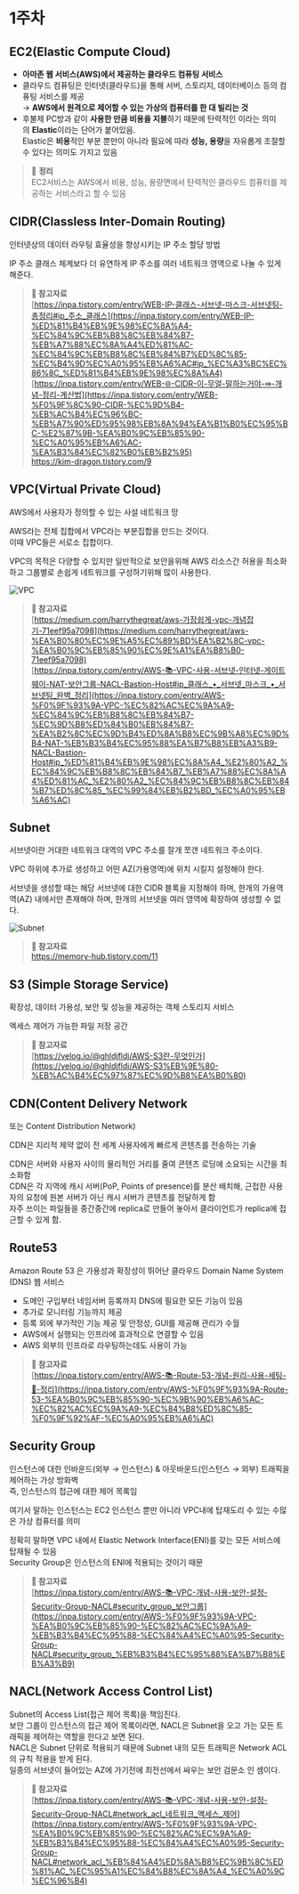 # 1주차

## EC2(**Elastic Compute Cloud**)

- **아마존 웹 서비스(AWS)에서 제공하는 클라우드 컴퓨팅 서비스**
- 클라우드 컴퓨팅은 인터넷(클라우드)을 통해 서버, 스토리지, 데이터베이스 등의 컴퓨팅 서비스를 제공  
→ **AWS에서 원격으로 제어할 수 있는 가상의 컴퓨터를 한 대 빌리는 것**
- 후불제 PC방과 같이 **사용한 만큼 비용을 지불**하기 때문에 탄력적인 이라는 의미의 **Elastic**이라는 단어가 붙어있음.  
Elastic은 **비용**적인 부분 뿐만이 아니라 필요에 따라 **성능, 용량**을 자유롭게 조절할 수 있다는 의미도 가지고 있음

> 📌 **정리**  
EC2서비스는 AWS에서 비용, 성능, 용량면에서 탄력적인 클라우드 컴퓨터를 제공하는 서비스라고 할 수 있음
>

## CIDR(Classless Inter-Domain Routing)

인터넷상의 데이터 라우팅 효율성을 향상시키는 IP 주소 할당 방법

IP 주소 클래스 체계보다 더 유연하게 IP 주소를 여러 네트워크 영역으로 나눌 수 있게 해준다.

> **📌 참고자료**  
[https://inpa.tistory.com/entry/WEB-IP-클래스-서브넷-마스크-서브넷팅-총정리#ip_주소_클래스](https://inpa.tistory.com/entry/WEB-IP-%ED%81%B4%EB%9E%98%EC%8A%A4-%EC%84%9C%EB%B8%8C%EB%84%B7-%EB%A7%88%EC%8A%A4%ED%81%AC-%EC%84%9C%EB%B8%8C%EB%84%B7%ED%8C%85-%EC%B4%9D%EC%A0%95%EB%A6%AC#ip_%EC%A3%BC%EC%86%8C_%ED%81%B4%EB%9E%98%EC%8A%A4)  
[https://inpa.tistory.com/entry/WEB-🌐-CIDR-이-무얼-말하는거야-⇛-개념-정리-계산법](https://inpa.tistory.com/entry/WEB-%F0%9F%8C%90-CIDR-%EC%9D%B4-%EB%AC%B4%EC%96%BC-%EB%A7%90%ED%95%98%EB%8A%94%EA%B1%B0%EC%95%BC-%E2%87%9B-%EA%B0%9C%EB%85%90-%EC%A0%95%EB%A6%AC-%EA%B3%84%EC%82%B0%EB%B2%95)  
<https://kim-dragon.tistory.com/9>
>

## VPC(Virtual Private Cloud)

AWS에서 사용자가 정의할 수 있는 사설 네트워크 망

AWS라는 전체 집합에서 VPC라는 부분집합을 만드는 것이다.  
이때 VPC들은 서로소 집합이다.

VPC의 목적은 다양할 수 있지만 일반적으로 보안을위해 AWS 리소스간 허용을 최소화하고 그룹별로 손쉽게 네트워크를 구성하기위해 많이 사용한다.

![VPC](./img/img_1.png)

> **📌 참고자료**  
[https://medium.com/harrythegreat/aws-가장쉽게-vpc-개념잡기-71eef95a7098](https://medium.com/harrythegreat/aws-%EA%B0%80%EC%9E%A5%EC%89%BD%EA%B2%8C-vpc-%EA%B0%9C%EB%85%90%EC%9E%A1%EA%B8%B0-71eef95a7098)  
[https://inpa.tistory.com/entry/AWS-📚-VPC-사용-서브넷-인터넷-게이트웨이-NAT-보안그룹-NACL-Bastion-Host#ip_클래스_•_서브넷_마스크_•_서브넷팅_완벽_정리](https://inpa.tistory.com/entry/AWS-%F0%9F%93%9A-VPC-%EC%82%AC%EC%9A%A9-%EC%84%9C%EB%B8%8C%EB%84%B7-%EC%9D%B8%ED%84%B0%EB%84%B7-%EA%B2%8C%EC%9D%B4%ED%8A%B8%EC%9B%A8%EC%9D%B4-NAT-%EB%B3%B4%EC%95%88%EA%B7%B8%EB%A3%B9-NACL-Bastion-Host#ip_%ED%81%B4%EB%9E%98%EC%8A%A4_%E2%80%A2_%EC%84%9C%EB%B8%8C%EB%84%B7_%EB%A7%88%EC%8A%A4%ED%81%AC_%E2%80%A2_%EC%84%9C%EB%B8%8C%EB%84%B7%ED%8C%85_%EC%99%84%EB%B2%BD_%EC%A0%95%EB%A6%AC)
>

## Subnet

서브넷이란 거대한 네트워크 대역의 VPC 주소를 잘개 쪼갠 네트워크 주소이다.

VPC 하위에 추가로 생성하고 어떤 AZ(가용영역)에 위치 시킬지 설정해야 한다.

서브넷을 생성할 때는 해당 서브넷에 대한 CIDR 블록을 지정해야 하며, 한개의 가용역역(AZ) 내에서만 존재해야 하며, 한개의 서브넷을 여러 영역에 확장하여 생성할 수 없다.

![Subnet](./img/img_2.png)

> **📌 참고자료**  
<https://memory-hub.tistory.com/11>
>

## S3 (**Simple Storage Service)**

확장성, 데이터 가용성, 보안 및 성능을 제공하는 객체 스토리지 서비스

엑세스 제어가 가능한 파일 저장 공간

> **📌 참고자료**  
[https://velog.io/@ghldjfldj/AWS-S3란-무엇인가](https://velog.io/@ghldjfldj/AWS-S3%EB%9E%80-%EB%AC%B4%EC%97%87%EC%9D%B8%EA%B0%80)
>

## CDN(Content Delivery Network

또는 Content Distribution Network)

CDN은 지리적 제약 없이 전 세계 사용자에게 빠르게 콘텐츠를 전송하는 기술

CDN은 서버와 사용자 사이의 물리적인 거리를 줄여 콘텐츠 로딩에 소요되는 시간을 최소화함  
CDN은 각 지역에 캐시 서버(PoP, Points of presence)를 분산 배치해, 근접한 사용자의 요청에 원본 서버가 아닌 캐시 서버가 콘텐츠를 전달하게 함  
자주 쓰이는 파일들을 중간중간에 replica로 만들어 놓아서 클라이언트가 replica에 접근할 수 있게 함.

## Route53

Amazon Route 53 은 가용성과 확장성이 뛰어난 클라우드 Domain Name System (DNS) 웹 서비스

- 도메인 구입부터 네임서버 등록까지 DNS에 필요한 모든 기능이 있음
- 추가로 모니터링 기능까지 제공
- 등록 외에 부가적인 기능 제공 및 안정성, GUI를 제공해 관리가 수월
- AWS에서 실행되는 인프라에 효과적으로 연결할 수 있음
- AWS 외부의 인프라로 라우팅하는데도 사용이 가능

> **📌 참고자료**  
[https://inpa.tistory.com/entry/AWS-📚-Route-53-개념-원리-사용-세팅-💯-정리](https://inpa.tistory.com/entry/AWS-%F0%9F%93%9A-Route-53-%EA%B0%9C%EB%85%90-%EC%9B%90%EB%A6%AC-%EC%82%AC%EC%9A%A9-%EC%84%B8%ED%8C%85-%F0%9F%92%AF-%EC%A0%95%EB%A6%AC)
>

## Security Group

인스턴스에 대한 인바운드(외부 → 인스턴스) & 아웃바운드(인스턴스 → 외부) 트래픽을 제어하는 가상 방화벽  
즉, 인스턴스의 접근에 대한 제어 목록임

여기서 말하는 인스턴스는 EC2 인스턴스 뿐만 아니라 VPC내에 탑재도리 수 있는 수많은 가상 컴퓨터를 의미

정확히 말하면 VPC 내에서 Elastic Network Interface(ENI)를 갖는 모든 서비스에 탑재될 수 있음  
Security Group은 인스턴스의 ENI에 적용되는 것이기 때문

> **📌 참고자료**  
[https://inpa.tistory.com/entry/AWS-📚-VPC-개념-사용-보안-설정-Security-Group-NACL#security_group_보안그룹](https://inpa.tistory.com/entry/AWS-%F0%9F%93%9A-VPC-%EA%B0%9C%EB%85%90-%EC%82%AC%EC%9A%A9-%EB%B3%B4%EC%95%88-%EC%84%A4%EC%A0%95-Security-Group-NACL#security_group_%EB%B3%B4%EC%95%88%EA%B7%B8%EB%A3%B9)
>

## NACL(Network Access Control List)

Subnet의 Access List(접근 제어 목록)을 책임진다.  
보안 그룹이 인스턴스의 접근 제어 목록이라면, NACL은 Subnet을 오고 가는 모든 트래픽을 제어하는 역할을 한다고 보면 된다.  
NACL은 Subnet 단위로 적용되기 때문에 Subnet 내의 모든 트래픽은 Network ACL의 규칙 적용을 받게 된다.  
일종의 서브넷이 들어있는 AZ에 가기전에 최전선에서 싸우는 보안 검문소 인 셈이다.

> **📌 참고자료**  
[https://inpa.tistory.com/entry/AWS-📚-VPC-개념-사용-보안-설정-Security-Group-NACL#network_acl_네트워크_액세스_제어](https://inpa.tistory.com/entry/AWS-%F0%9F%93%9A-VPC-%EA%B0%9C%EB%85%90-%EC%82%AC%EC%9A%A9-%EB%B3%B4%EC%95%88-%EC%84%A4%EC%A0%95-Security-Group-NACL#network_acl_%EB%84%A4%ED%8A%B8%EC%9B%8C%ED%81%AC_%EC%95%A1%EC%84%B8%EC%8A%A4_%EC%A0%9C%EC%96%B4)
>